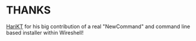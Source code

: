 # THANKS

[HariKT](https://github.com/harikt) for his big contribution of a real "NewCommand" and command line based installer within Wireshell!
